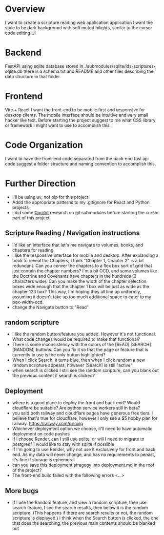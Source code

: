 # Overview
I want to create a scripture reading web application application
I want the style to be dark background with soft muted hilights, similar to the cursor code editing UI

# Backend
FastAPI using sqlite database stored in ./submodules/sqlite/lds-scriptures-sqlite.db there is a schema.txt and README  and other files describing the data structure in that folder


# Frontend
Vite + React
I want the front-end to be mobile first and responsive for desktop clients.
The mobile interface should be intuitive and very small hacker like text.
Before starting the project suggest to me what CSS library or framework I might want to use to accomplish this.

# Code Organization
I want to have the front-end code separated from the back-end fast api code
suggest a folder structure and naming convention to accomplish this.

# Further Direction
- I'll be using uv, not pip for this project
- Addd the appropriate patterns to my .gitignore for React and Python projects
- I did some [Copilot](https://copilot.microsoft.com/shares/pages/znF1zmBzX5tBsby1ULrip) research on git submodules before starting the cursor part of this project
## Scripture Reading / Navigation instructions
- I'd like an interface that let's me navigate to volumes, books, and chapters for reading
- I like the responsive interface for mobile and desktop. After explanding a book to reveal the Chapters, I think "Chapter 1, Chapter 2" is a bit redundant. Can you conver the chapters to a flex box sort of grid that just contain the chapter numbers? I'm a bit OCD, and some volumes like the Doctrine and Covenants have chapters in the hundreds (3 characters wide). Can you make the width of the chapter selection boxes wide enough that the chapter 1 box will be just as wide as the chapter 123 box? This way, I'm hoping they all line up uniformly, assuming it doesn't take up too much additional space to cater to my box-width-ocd.
- change the Navigate button to "Read"
## random scripture
- I like the random button/feature you added. However it's not functional. What code changes would be required to make that functional?
- There is some inconsistency with the colors of the [READ] [SEARCH] [RANDOM] buttons. Can you fix it so that the page or feature that is currently in use is the only button highlighted?
- When I click Search, it turns blue, then when I click random a new random scripture appears, however [Search] is still "active"
- when search is clicked I still see the random scripture, can you blank out the previous content if search is clicked?

## Deployment
- where is a good place to deploy the front and back end? Would cloudflare be suitable? Are python service workers still in beta?
- you said both railway and cloudflare pages have generous free tiers. I believe that's true for cloudflare, however I only see a $5 hobby plan for railway. https://railway.com/pricing
- Whichever deployment option we choose, it'll need to have automatic deployment on code pushes
- If I choose Render, can I still use sqlite, or will I need to migrate to postgres? I would like to stay with sqlite if possible
- If I'm going to use Render, why not use it exclusively for front and back end. As my data will never change, and has no requirements to persist, it's fine if storage is ephemeral
- can you save this deployment stragegy into deployment.md in the root of the project?
- The front-end build failed with the following errors <...>

## More bugs
- If I use the Random feature, and view a random scripture, then use search feature, I see the search results, then below it is the random scripture. (This happens if there are search results or not, the random scripture is displayed.) I think when the Search button is clicked, the one that does the searching, the previous main contents should be blanked out
